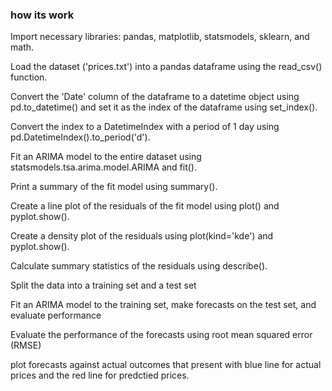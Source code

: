 ### how its work 

Import necessary libraries: pandas, matplotlib, statsmodels, sklearn, and math.

Load the dataset ('prices.txt') into a pandas dataframe using the read_csv() function.

Convert the 'Date' column of the dataframe to a datetime object using pd.to_datetime() and set it as the index of the dataframe using set_index().

Convert the index to a DatetimeIndex with a period of 1 day using pd.DatetimeIndex().to_period('d').

Fit an ARIMA model to the entire dataset using statsmodels.tsa.arima.model.ARIMA and fit().

Print a summary of the fit model using summary().


Create a line plot of the residuals of the fit model using plot() and pyplot.show().

Create a density plot of the residuals using plot(kind='kde') and pyplot.show().


Calculate summary statistics of the residuals using describe().


Split the data into a training set and a test set


Fit an ARIMA model to the training set, make forecasts on the test set, and evaluate performance


Evaluate the performance of the forecasts using root mean squared error (RMSE)


plot forecasts against actual outcomes that present with blue line for actual prices and the red line for predctied prices.

